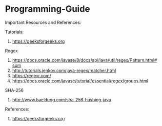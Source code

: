 # Programming-Guide

Important Resources and References:

Tutorials:

1. https://geeksforgeeks.org

Regex
1. https://docs.oracle.com/javase/8/docs/api/java/util/regex/Pattern.html#sum
2. http://tutorials.jenkov.com/java-regex/matcher.html
3. https://regexr.com/
4. https://docs.oracle.com/javase/tutorial/essential/regex/groups.html

SHA-256
1. http://www.baeldung.com/sha-256-hashing-java


References:

1. https://geeksforgeeks.org